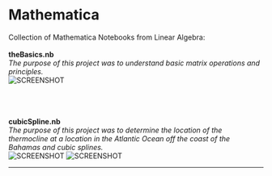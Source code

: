 # Mathematica
Collection of Mathematica Notebooks from Linear Algebra:<br><br>
<b>theBasics.nb</b><br>
<i>The purpose of this project was to understand basic matrix operations and principles.</i><br>
![SCREENSHOT](http://oi63.tinypic.com/30w1ht1.jpg)

<br><br><br>
<b>cubicSpline.nb</b><br>
<i>The purpose of this project was to determine the location of the thermocline at a location in the Atlantic Ocean off the coast of the Bahamas and cubic splines.</i><br>
![SCREENSHOT](http://oi68.tinypic.com/15ety6x.jpg)
![SCREENSHOT](http://oi66.tinypic.com/16knnh5.jpg)
<hr>
